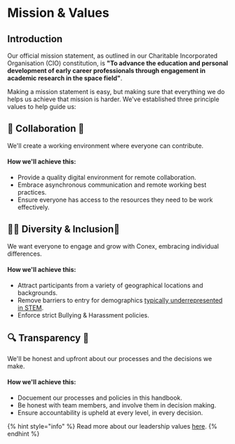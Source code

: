 # Mission & Values

## Introduction

Our official mission statement, as outlined in our Charitable Incorporated Organisation \(CIO\) constitution, is **"To advance the education and personal development of early career professionals through engagement in academic research in the space field"**.

Making a mission statement is easy, but making sure that everything we do helps us achieve that mission is harder. We've established three principle values to help guide us:

## 🤝 Collaboration 🤝

We'll create a working environment where everyone can contribute.

#### How we'll achieve this:

* Provide a quality digital environment for remote collaboration.
* Embrace asynchronous communication and remote working best practices.
* Ensure everyone has access to the resources they need to be work effectively.

## 👊🏽 Diversity & Inclusion🌈

We want everyone to engage and grow with Conex, embracing individual differences.

#### How we'll achieve this:

* Attract participants from a variety of geographical locations and backgrounds.
* Remove barriers to entry for demographics [typically underrepresented in STEM](https://www.nsf.gov/statistics/2018/nsb20181/report/sections/science-and-engineering-labor-force/women-and-minorities-in-the-s-e-workforce#minorities-in-the-s-e-workforce).
* Enforce strict Bullying & Harassment policies.

## 🔍 Transparency 🔎

We'll be honest and upfront about our processes and the decisions we make.

#### How we'll achieve this:

* Docuement our processes and policies in this handbook.
* Be honest with team members, and involve them in decision making.
* Ensure accountability is upheld at every level, in every decision.

{% hint style="info" %}
Read more about our leadership values [here]().
{% endhint %}



